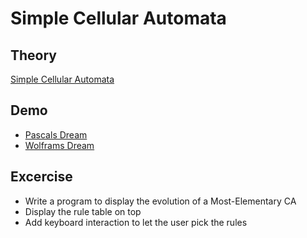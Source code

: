 Simple Cellular Automata
========================

## Theory
[Simple Cellular Automata](theory)

## Demo
- [Pascals Dream](demo/pascals_dream)
- [Wolframs Dream](demo/wolframs_dream)

## Excercise
-  Write a program to display the evolution of a Most-Elementary CA
-  Display the rule table on top
-  Add keyboard interaction to let the user pick the rules

